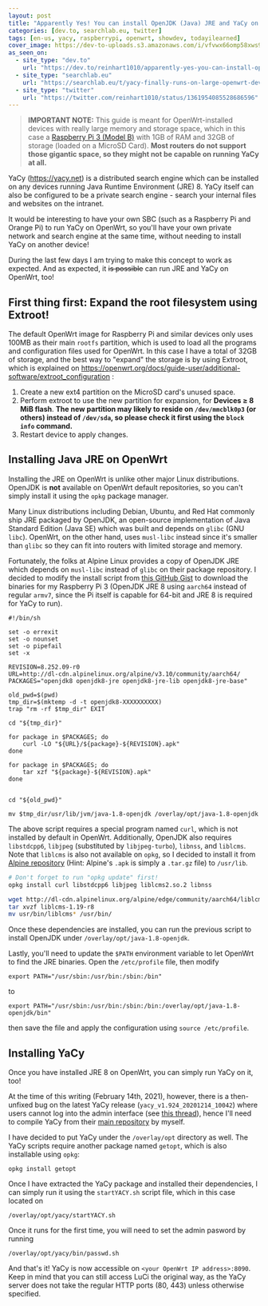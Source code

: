 ```yaml
---
layout: post
title: "Apparently Yes! You can install OpenJDK (Java) JRE and YaCy on OpenWrt"
categories: [dev.to, searchlab.eu, twitter]
tags: [en-us, yacy, raspberrypi, openwrt, showdev, todayilearned]
cover_image: https://dev-to-uploads.s3.amazonaws.com/i/vfvwx66omp58xws95y3q.png
as_seen_on:
  - site_type: "dev.to"
    url: "https://dev.to/reinhart1010/apparently-yes-you-can-install-openjdk-java-jre-and-yacy-on-openwrt-1e33"
  - site_type: "searchlab.eu"
    url: "https://searchlab.eu/t/yacy-finally-runs-on-large-openwrt-devices-thanks-to-alpine-linux/658"
  - site_type: "twitter"
    url: "https://twitter.com/reinhart1010/status/1361954085528686596"
---
```


> **IMPORTANT NOTE:** This guide is meant for OpenWrt-installed devices with really large memory and storage space, which in this case a [Raspberry Pi 3 (Model B)](https://www.raspberrypi.org/products/raspberry-pi-3-model-b/) with 1GB of RAM and 32GB of storage (loaded on a MicroSD Card). **Most routers do not support those gigantic space, so they might not be capable on running YaCy at all.**

YaCy (https://yacy.net) is a distributed search engine which can be installed on any devices running Java Runtime Environment (JRE) 8. YaCy itself can also be configured to be a private search engine - search your internal files and websites on the intranet.

It would be interesting to have your own SBC (such as a Raspberry Pi and Orange Pi) to run YaCy on OpenWrt, so you'll have your own private network and search engine at the same time, without needing to install YaCy on another device!

During the last few days I am trying to make this concept to work as expected. And as expected, it ~~is possible~~ can run JRE and YaCy on OpenWrt, too!

## First thing first: Expand the root filesystem using Extroot!
The default OpenWrt image for Raspberry Pi and similar devices only uses 100MB as their main `rootfs` partition, which is used to load all the programs and configuration files used for OpenWrt. In this case I have a total of 32GB of storage, and the best way to "expand" the storage is by using Extroot, which is explained on https://openwrt.org/docs/guide-user/additional-software/extroot_configuration :

1. Create a new ext4 partition on the MicroSD card's unused space.
2. Perform extroot to use the new partition for expansion, for **Devices ≥ 8 MiB flash**. **The new partition may likely to reside on `/dev/mmcblk0p3` (or others) instead of `/dev/sda`, so please check it first using the `block info` command.**
3. Restart device to apply changes.

## Installing Java JRE on OpenWrt
Installing the JRE on OpenWrt is unlike other major Linux distributions. OpenJDK is **not** available on OpenWrt default repositories, so you can't simply install it using the `opkg` package manager.

Many Linux distributions including Debian, Ubuntu, and Red Hat commonly ship JRE packaged by OpenJDK, an open-source implementation of Java Standard Edition (Java SE) which was built and depends on `glibc` (GNU `libc`). OpenWrt, on the other hand, uses `musl-libc` instead since it's smaller than `glibc` so they can fit into routers with limited storage and memory.

Fortunately, the folks at Alpine Linux provides a copy of OpenJDK JRE which depends on `musl-libc` instead of `glibc` on their package repository. I decided to modify the install script from [this GitHub Gist](https://gist.github.com/simonswine/64773a80e748f36615e3251234f29d1d) to download the binaries for my Raspberry Pi 3 (OpenJDK JRE 8 using `aarch64` instead of regular `armv7`, since the Pi itself is capable for 64-bit and JRE 8 is required for YaCy to run).

```
#!/bin/sh

set -o errexit
set -o nounset
set -o pipefail
set -x

REVISION=8.252.09-r0
URL=http://dl-cdn.alpinelinux.org/alpine/v3.10/community/aarch64/
PACKAGES="openjdk8 openjdk8-jre openjdk8-jre-lib openjdk8-jre-base"

old_pwd=$(pwd)
tmp_dir=$(mktemp -d -t openjdk8-XXXXXXXXXX)
trap "rm -rf $tmp_dir" EXIT

cd "${tmp_dir}"

for package in $PACKAGES; do
    curl -LO "${URL}/${package}-${REVISION}.apk"
done

for package in $PACKAGES; do
    tar xzf "${package}-${REVISION}.apk"
done


cd "${old_pwd}"

mv $tmp_dir/usr/lib/jvm/java-1.8-openjdk /overlay/opt/java-1.8-openjdk
```

The above script requires a special program named `curl`, which is not installed by default in OpenWrt. Additionally, OpenJDK also requires `libstdcpp6`, `libjpeg` (substituted by `libjpeg-turbo`), `libnss`, and `liblcms`. Note that `liblcms` is also not available on `opkg`, so I decided to install it from [Alpine repository](http://dl-cdn.alpinelinux.org/alpine/edge/community/aarch64/) (Hint: Alpine's `.apk` is simply a `.tar.gz` file) to `/usr/lib`.

```sh
# Don't forget to run "opkg update" first!
opkg install curl libstdcpp6 libjpeg liblcms2.so.2 libnss
```

```sh
wget http://dl-cdn.alpinelinux.org/alpine/edge/community/aarch64/liblcms-1.19-r8.apk
tar xvzf liblcms-1.19-r8
mv usr/bin/liblcms* /usr/bin/
```

Once these dependencies are installed, you can run the previous script to install OpenJDK under `/overlay/opt/java-1.8-openjdk`.

Lastly, you'll need to update the `$PATH` environment variable to let OpenWrt to find the JRE binaries. Open the `/etc/profile` file, then modify

```
export PATH="/usr/sbin:/usr/bin:/sbin:/bin"
```

to

```
export PATH="/usr/sbin:/usr/bin:/sbin:/bin:/overlay/opt/java-1.8-openjdk/bin"
```

then save the file and apply the configuration using `source /etc/profile`.

## Installing YaCy
Once you have installed JRE 8 on OpenWrt, you can simply run YaCy on it, too!

At the time of this writing (February 14th, 2021), however, there is a then-unfixed bug on the latest YaCy release (`yacy_v1.924_20201214_10042`) where users cannot log into the admin interface (see [this thread](https://searchlab.eu/t/new-yacy-install-will-not-accept-new-admin-password/595)), hence I'll need to compile YaCy from their [main repository](https://github.com/yacy/yacy_search_server) by myself.

I have decided to put YaCy under the `/overlay/opt` directory as well. The YaCy scripts require another package named `getopt`, which is also installable using `opkg`:

```
opkg install getopt
```
Once I have extracted the YaCy package and installed their dependencies, I can simply run it using the `startYACY.sh` script file, which in this case located on

```
/overlay/opt/yacy/startYACY.sh
```

Once it runs for the first time, you will need to set the admin pasword by running

```
/overlay/opt/yacy/bin/passwd.sh
```

And that's it! YaCy is now accessible on `<your OpenWrt IP address>:8090`. Keep in mind that you can still access LuCi the original way, as the YaCy server does not take the regular HTTP ports (80, 443) unless otherwise specified.